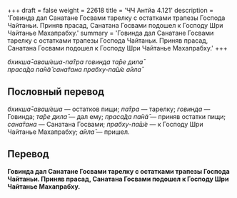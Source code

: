 +++
draft = false
weight = 22618
title = 'ЧЧ Антйа 4.121'
description = 'Говинда дал Санатане Госвами тарелку с остатками трапезы Господа Чайтаньи. Приняв прасад, Санатана Госвами подошел к Господу Шри Чайтанье Махапрабху.'
summary = 'Говинда дал Санатане Госвами тарелку с остатками трапезы Господа Чайтаньи. Приняв прасад, Санатана Госвами подошел к Господу Шри Чайтанье Махапрабху.'
+++

_бхикша̄-аваш́еша-па̄тра говинда та̄ре дила̄  
праса̄да па̄н̃а̄ сана̄тана прабху-па̄ш́е а̄ила̄_

## Пословный перевод

_бхикша̄_\-_аваш́еша_ — остатков пищи; _па̄тра_ — тарелку; _говинда_ — Говинда; _та̄ре_ _дила̄_ — дал ему; _праса̄да_ _па̄н̃а̄_ — приняв остатки пищи; _сана̄тана_ — Санатана Госвами; _прабху_\-_па̄ш́е_ — к Господу Шри Чайтанье Махапрабху; _а̄ила̄_ — пришел.

## Перевод

**Говинда дал Санатане Госвами тарелку с остатками трапезы Господа Чайтаньи. Приняв прасад, Санатана Госвами подошел к Господу Шри Чайтанье Махапрабху.**

